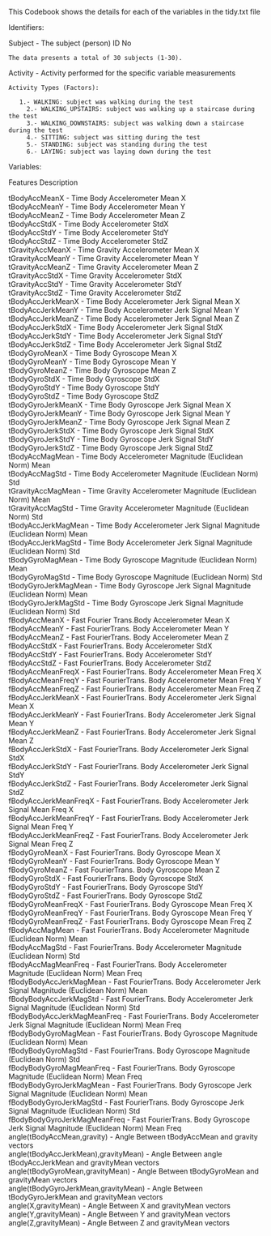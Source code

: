 This Codebook shows the details for each of the variables in the tidy.txt file  

Identifiers:  

  Subject - The subject (person) ID No  
  
    The data presents a total of 30 subjects (1-30).  

  Activity - Activity performed for the specific variable measurements  
  
    Activity Types (Factors):  
    
       1.- WALKING: subject was walking during the test  
         2.- WALKING_UPSTAIRS: subject was walking up a staircase during the test  
         3.- WALKING_DOWNSTAIRS: subject was walking down a staircase during the test  
         4.- SITTING: subject was sitting during the test  
         5.- STANDING: subject was standing during the test  
         6.- LAYING: subject was laying down during the test   

Variables:  

Features		 	Description  	  

tBodyAccMeanX	-	Time Body Accelerometer Mean X	  
tBodyAccMeanY	-	Time Body Accelerometer Mean Y	  
tBodyAccMeanZ	-	Time Body Accelerometer Mean Z	  
tBodyAccStdX	-	Time Body Accelerometer StdX 	  
tBodyAccStdY	-	Time Body Accelerometer StdY 	  
tBodyAccStdZ	-	Time Body Accelerometer StdZ 	  
tGravityAccMeanX	-	Time Gravity Accelerometer Mean X	  
tGravityAccMeanY	-	Time Gravity Accelerometer Mean Y	  
tGravityAccMeanZ	-	Time Gravity Accelerometer Mean Z	  
tGravityAccStdX	-	Time Gravity Accelerometer StdX 	  
tGravityAccStdY	-	Time Gravity Accelerometer StdY 	  
tGravityAccStdZ	-	Time Gravity Accelerometer StdZ 	  
tBodyAccJerkMeanX	-	Time Body Accelerometer Jerk Signal Mean X	  
tBodyAccJerkMeanY	-	Time Body Accelerometer Jerk Signal Mean Y	  
tBodyAccJerkMeanZ	-	Time Body Accelerometer Jerk Signal Mean Z	  
tBodyAccJerkStdX	-	Time Body Accelerometer Jerk Signal StdX 	  
tBodyAccJerkStdY	-	Time Body Accelerometer Jerk Signal StdY 	  
tBodyAccJerkStdZ	-	Time Body Accelerometer Jerk Signal StdZ 	  
tBodyGyroMeanX	-	Time Body Gyroscope Mean X	  
tBodyGyroMeanY	-	Time Body Gyroscope Mean Y	  
tBodyGyroMeanZ	-	Time Body Gyroscope Mean Z	  
tBodyGyroStdX	-	Time Body Gyroscope StdX 	  
tBodyGyroStdY	-	Time Body Gyroscope StdY 	  
tBodyGyroStdZ	-	Time Body Gyroscope StdZ 	  
tBodyGyroJerkMeanX	-	Time Body Gyroscope Jerk Signal Mean X	  
tBodyGyroJerkMeanY	-	Time Body Gyroscope Jerk Signal Mean Y	  
tBodyGyroJerkMeanZ	-	Time Body Gyroscope Jerk Signal Mean Z	  
tBodyGyroJerkStdX	-	Time Body Gyroscope Jerk Signal StdX 	  
tBodyGyroJerkStdY	-	Time Body Gyroscope Jerk Signal StdY 	  
tBodyGyroJerkStdZ	-	Time Body Gyroscope Jerk Signal StdZ 	  
tBodyAccMagMean	-	Time Body Accelerometer Magnitude (Euclidean Norm) Mean 	  
tBodyAccMagStd	-	Time Body Accelerometer Magnitude (Euclidean Norm) Std 	  
tGravityAccMagMean	-	Time Gravity Accelerometer Magnitude (Euclidean Norm) Mean 	  
tGravityAccMagStd	-	Time Gravity Accelerometer Magnitude (Euclidean Norm) Std 	  
tBodyAccJerkMagMean	-	Time Body Accelerometer Jerk Signal Magnitude (Euclidean Norm) Mean 	  
tBodyAccJerkMagStd	-	Time Body Accelerometer Jerk Signal Magnitude (Euclidean Norm) Std 	  
tBodyGyroMagMean	-	Time Body Gyroscope Magnitude (Euclidean Norm) Mean 	  
tBodyGyroMagStd	-	Time Body Gyroscope Magnitude (Euclidean Norm) Std 	  
tBodyGyroJerkMagMean	-	Time Body Gyroscope Jerk Signal Magnitude (Euclidean Norm) Mean 	  
tBodyGyroJerkMagStd	-	Time Body Gyroscope Jerk Signal Magnitude (Euclidean Norm) Std 	  
fBodyAccMeanX	-	Fast Fourier Trans.Body Accelerometer Mean X	  
fBodyAccMeanY	-	Fast FourierTrans. Body Accelerometer Mean Y	  
fBodyAccMeanZ	-	Fast FourierTrans. Body Accelerometer Mean Z	  
fBodyAccStdX	-	Fast FourierTrans. Body Accelerometer StdX 	  
fBodyAccStdY	-	Fast FourierTrans. Body Accelerometer StdY 	  
fBodyAccStdZ	-	Fast FourierTrans. Body Accelerometer StdZ 	  
fBodyAccMeanFreqX	-	Fast FourierTrans. Body Accelerometer Mean Freq X	  
fBodyAccMeanFreqY	-	Fast FourierTrans. Body Accelerometer Mean Freq Y	  
fBodyAccMeanFreqZ	-	Fast FourierTrans. Body Accelerometer Mean Freq Z	  
fBodyAccJerkMeanX	-	Fast FourierTrans. Body Accelerometer Jerk Signal Mean X	  
fBodyAccJerkMeanY	-	Fast FourierTrans. Body Accelerometer Jerk Signal Mean Y	  
fBodyAccJerkMeanZ	-	Fast FourierTrans. Body Accelerometer Jerk Signal Mean Z	  
fBodyAccJerkStdX	-	Fast FourierTrans. Body Accelerometer Jerk Signal StdX 	  
fBodyAccJerkStdY	-	Fast FourierTrans. Body Accelerometer Jerk Signal StdY 	  
fBodyAccJerkStdZ	-	Fast FourierTrans. Body Accelerometer Jerk Signal StdZ 	  
fBodyAccJerkMeanFreqX	-	Fast FourierTrans. Body Accelerometer Jerk Signal Mean Freq X	  
fBodyAccJerkMeanFreqY	-	Fast FourierTrans. Body Accelerometer Jerk Signal Mean Freq Y	  
fBodyAccJerkMeanFreqZ	-	Fast FourierTrans. Body Accelerometer Jerk Signal Mean Freq Z	  
fBodyGyroMeanX	-	Fast FourierTrans. Body Gyroscope Mean X	  
fBodyGyroMeanY	-	Fast FourierTrans. Body Gyroscope Mean Y	  
fBodyGyroMeanZ	-	Fast FourierTrans. Body Gyroscope Mean Z	  
fBodyGyroStdX	-	Fast FourierTrans. Body Gyroscope StdX 	  
fBodyGyroStdY	-	Fast FourierTrans. Body Gyroscope StdY 	  
fBodyGyroStdZ	-	Fast FourierTrans. Body Gyroscope StdZ 	  
fBodyGyroMeanFreqX	-	Fast FourierTrans. Body Gyroscope Mean Freq X	  
fBodyGyroMeanFreqY	-	Fast FourierTrans. Body Gyroscope Mean Freq Y	  
fBodyGyroMeanFreqZ	-	Fast FourierTrans. Body Gyroscope Mean Freq Z	  
fBodyAccMagMean	-	Fast FourierTrans. Body Accelerometer Magnitude (Euclidean Norm) Mean 	  
fBodyAccMagStd	-	Fast FourierTrans. Body Accelerometer Magnitude (Euclidean Norm) Std 	  
fBodyAccMagMeanFreq	-	Fast FourierTrans. Body Accelerometer Magnitude (Euclidean Norm) Mean Freq 	  
fBodyBodyAccJerkMagMean	-	Fast FourierTrans. Body Accelerometer Jerk Signal Magnitude (Euclidean Norm) Mean 	  
fBodyBodyAccJerkMagStd	-	Fast FourierTrans. Body Accelerometer Jerk Signal Magnitude (Euclidean Norm) Std 	  
fBodyBodyAccJerkMagMeanFreq	-	Fast FourierTrans. Body Accelerometer Jerk Signal Magnitude (Euclidean Norm) Mean Freq 	
fBodyBodyGyroMagMean	-	Fast FourierTrans. Body Gyroscope Magnitude (Euclidean Norm) Mean 	  
fBodyBodyGyroMagStd	-	Fast FourierTrans. Body Gyroscope Magnitude (Euclidean Norm) Std 	  
fBodyBodyGyroMagMeanFreq	-	Fast FourierTrans. Body Gyroscope Magnitude (Euclidean Norm) Mean Freq 	  
fBodyBodyGyroJerkMagMean	-	Fast FourierTrans. Body Gyroscope Jerk Signal Magnitude (Euclidean Norm) Mean 	  
fBodyBodyGyroJerkMagStd	-	Fast FourierTrans. Body Gyroscope Jerk Signal Magnitude (Euclidean Norm) Std 	  
fBodyBodyGyroJerkMagMeanFreq	-	Fast FourierTrans. Body Gyroscope Jerk Signal Magnitude (Euclidean Norm) Mean Freq 	  
angle(tBodyAccMean,gravity)	-	Angle Between tBodyAccMean and gravity vectors	  
angle(tBodyAccJerkMean),gravityMean)	-	Angle Between angle tBodyAccJerkMean and gravityMean vectors	  
angle(tBodyGyroMean,gravityMean)	-	Angle Between tBodyGyroMean and gravityMean vectors	  
angle(tBodyGyroJerkMean,gravityMean)	-	Angle Between tBodyGyroJerkMean and gravityMean vectors	  
angle(X,gravityMean)	-	Angle Between X and gravityMean vectors	  
angle(Y,gravityMean)	-	Angle Between Y and gravityMean vectors	  
angle(Z,gravityMean)	-	Angle Between Z and gravityMean vectors	  
